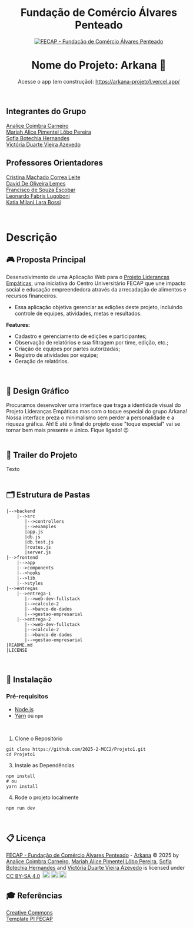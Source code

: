 <h1 align="center">Fundação de Comércio Álvares Penteado</h1>

<div align="center">
<a href= "https://www.fecap.br/"><img src="https://encrypted-tbn0.gstatic.com/images?q=tbn:ANd9GcRhZPrRa89Kma0ZZogxm0pi-tCn_TLKeHGVxywp-LXAFGR3B1DPouAJYHgKZGV0XTEf4AE&usqp=CAU" alt="FECAP - Fundação de Comércio Álvares Penteado" border="0"></a>

<h1>Nome do Projeto: Arkana 📑</h1>
<p>Acesse o app (em construção): <a href="https://arkana-projeto1.vercel.app/">https://arkana-projeto1.vercel.app/</a></p>
</div>

<br/>

## Integrantes do Grupo
[Analice Coimbra Carneiro](https://github.com/AnaliceCoimbra/)  
[Mariah Alice Pimentel Lôbo Pereira](https://github.com/alicelobwp)  
[Sofia Botechia Hernandes](https://github.com/sofiahernandes)  
[Victória Duarte Vieira Azevedo](https://github.com/viick04)  

## Professores Orientadores
[Cristina Machado Correa Leite](https://www.linkedin.com/)  
[David De Oliveira Lemes](https://www.linkedin.com/in/dolemes/)  
[Francisco de Souza Escobar](https://www.linkedin.com/)  
[Leonardo Fabris Lugoboni](https://www.linkedin.com/)  
[Katia Milani Lara Bossi](https://www.linkedin.com/)  

<br/>

# Descrição
## 🎮 Proposta Principal
Desenvolvimento de uma Aplicação Web para o [Projeto Lideranças Empáticas](https://liderancasempaticas.com/), uma iniciativa do Centro Universitário FECAP que une impacto social e educação empreendedora através da arrecadação de alimentos e recursos financeiros.
- Essa aplicação objetiva gerenciar as edições deste projeto, incluindo controle de equipes, atividades, metas e resultados.

**Features:**  
- Cadastro e gerenciamento de edições e participantes;
- Observação de relatórios e sua filtragem por time, edição, etc.;
- Criação de equipes por partes autorizadas;
- Registro de atividades por equipe;
- Geração de relatórios.
<br/>

## 🎨 Design Gráfico
Procuramos desenvolver uma interface que traga a identidade visual do Projeto Lideranças Empáticas mas com o toque especial do grupo Arkana! Nossa interface preza o minimalismo sem perder a personalidade e a riqueza gráfica. Ah! E até o final do projeto esse "toque especial" vai se tornar bem mais presente e único. Fique ligado! 😉  
<br/>

## 🎥 Trailer do Projeto
Texto  
<br/>

## 🗂 Estrutura de Pastas
```
|-->backend
    |-->src
       |-->controllers
       |-->examples
       |app.js
       |db.js
       |db.test.js
       |routes.js
       |server.js
|-->frontend
    |-->app  
    |-->components  
    |-->hooks  
    |-->lib  
    |-->styles  
|-->entregas
    |-->entrega-1  
       |-->web-dev-fullstack  
       |-->calculo-2  
       |-->banco-de-dados  
       |-->gestao-empresarial  
    |-->entrega-2  
       |-->web-dev-fullstack  
       |-->calculo-2  
       |-->banco-de-dados  
       |-->gestao-empresarial  
|README.md  
|LICENSE  
```
<br/>

## 🚀 Instalação
### Pré-requisitos
- [Node.js](https://nodejs.org/)
- [Yarn](https://classic.yarnpkg.com/lang/en/) ou `npm`
<br/>

1. Clone o Repositório
```
git clone https://github.com/2025-2-MCC2/Projeto1.git  
cd Projeto1
```

3. Instale as Dependências
```
npm install
# ou
yarn install
```

4. Rode o projeto localmente
```
npm run dev
```
<br/>

## 📋 Licença
<a href="https://www.fecap.br/">FECAP - Fundação de Comércio Álvares Penteado</a> - <a href="https://github.com/2025-1-MCC1/Projeto7">Arkana</a> © 2025 by <a href="https://github.com/analicecoimbra">Analice Coimbra Carneiro</a>, <a href="https://github.com/alicelobwp">Mariah Alice Pimentel Lôbo Pereira</a>, <a href="https://github.com/sofiahernandes">Sofia Botechia Hernandes</a> and <a href="https://github.com/viick04">Victória Duarte Vieira Azevedo</a> is licensed under <a href="https://creativecommons.org/licenses/by-sa/4.0/">CC BY-SA 4.0</a> <img src="https://mirrors.creativecommons.org/presskit/icons/cc.svg" height="20" width="20" style="margin-left: 0.2em;"><img src="https://mirrors.creativecommons.org/presskit/icons/by.svg" height="20" width="20" style="margin-left: 0.2em;"><img src="https://mirrors.creativecommons.org/presskit/icons/sa.svg" height="20" width="20" style="margin-left: 0.2em;">

## 🎓 Referências
[Creative Commons](https://creativecommons.org/share-your-work/)  
[Template PI FECAP](https://github.com/fecaphub/Template_PI)  
